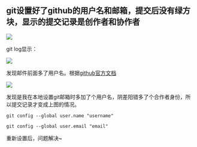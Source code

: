 ## git设置好了github的用户名和邮箱，提交后没有绿方块，显示的提交记录是创作者和协作者

![](https://imgkr.cn-bj.ufileos.com/58c1743c-6096-4917-9241-0e1c317f8a0b.jpg)

git log显示：

![](https://imgkr.cn-bj.ufileos.com/b7fa6331-6e90-49a5-8269-3c343f88210c.jpg)

发现邮件前面多了用户名。根据[github官方文档](https://help.github.com/cn/enterprise/2.18/user/github/committing-changes-to-your-project/creating-a-commit-with-multiple-authors)

![](https://imgkr.cn-bj.ufileos.com/47904ff0-6522-4fed-89ff-b476530d26b0.jpg)

发现是我在本地设置git邮箱时多加了个用户名，阴差阳错多了个合作者身份，所以提交记录才变成上图的情况。

```git config --global user.name "username"```

```git config --global user.email "email"```

重新设置后，问题解决~